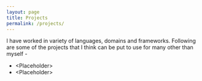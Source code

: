 ```yaml
---
layout: page
title: Projects
permalink: /projects/
---
```


I have worked in variety of languages, domains and frameworks. Following are some of the projects that I think can be put to use for many other than myself -
- \<Placeholder\>
- \<Placeholder\>